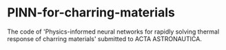 # PINN-for-charring-materials
The code of 'Physics-informed neural networks for rapidly solving thermal response of charring materials' submitted to ACTA ASTRONAUTICA.
